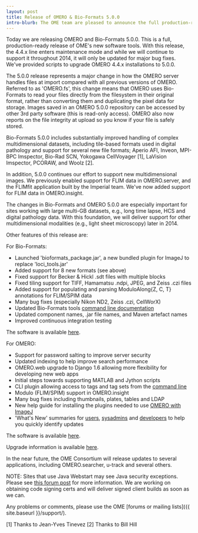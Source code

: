 ```yaml
---
layout: post
title: Release of OMERO & Bio-Formats 5.0.0
intro-blurb: The OME team are pleased to announce the full production-ready release of OMERO & Bio-Formats 5.0.0
---
```

Today we are releasing OMERO and Bio-Formats 5.0.0. This is a full,
production-ready release of OME's new software tools. With this
release, the 4.4.x line enters maintenance mode and while we will
continue to support it throughout 2014, it will only be updated for
major bug fixes.  We've provided scripts to upgrade OMERO 4.4.x
installations to 5.0.0.

The 5.0.0 release represents a major change in how the OMERO server
handles files at import compared with all previous versions of
OMERO. Referred to as 'OMERO.fs', this change means that OMERO uses
Bio-Formats to read your files directly from the filesystem in their
original format, rather than converting them and duplicating the pixel
data for storage. Images saved in an OMERO 5.0.0 repository can be
accessed by other 3rd party software (this is read-only access).
OMERO also now reports on the file integrity at upload so you know if
your file is safely stored.

Bio-Formats 5.0.0 includes substantially improved handling of complex
multidimensional datasets, including tile-based formats used in
digital pathology and support for several new file formats; Aperio
AFI, Inveon, MPI-BPC Imspector, Bio-Rad SCN, Yokogawa CellVoyager [1],
LaVision Imspector, PCORAW, and Woolz [2].

In addition, 5.0.0 continues our effort to support new
multidimensional images.  We previously enabled support for FLIM data
in OMERO.server, and the FLIMfit application built by the Imperial
team.  We've now added support for FLIM data in OMERO.insight.

The changes in Bio-Formats and OMERO 5.0.0 are especially important
for sites working with large multi-GB datasets, e.g., long time lapse,
HCS and digital pathology data.  With this foundation, we will deliver
support for other multidimensional modalities (e.g., light sheet
microscopy) later in 2014.

Other features of this release are:

For Bio-Formats:

- Launched 'bioformats_package.jar', a new bundled plugin for ImageJ to replace 'loci_tools.jar'
- Added support for 8 new formats (see above)
- Fixed support for Becker & Hickl .sdt files with multiple blocks
- Fixed tiling support for TIFF, Hamamatsu .ndpi, JPEG, and Zeiss .czi files
- Added support for populating and parsing ModuloAlong{Z, C, T} annotations for FLIM/SPIM data
- Many bug fixes (especially Nikon ND2, Zeiss .czi, CellWorX)
- Updated Bio-Formats tools [command line documentation](http://www.openmicroscopy.org/site/support/bio-formats5/users/comlinetools/index.html)
- Updated component names, .jar file names, and Maven artefact names
- Improved continuous integration testing

The software is available
[here](http://downloads.openmicroscopy.org/bio-formats/5.0.0).


For OMERO:

- Support for password salting to improve server security
- Updated indexing to help improve search performance
- OMERO.web upgrade to Django 1.6 allowing more flexibility for developing new web apps
- Initial steps towards supporting MATLAB and Jython scripts
- CLI plugin allowing access to tags and tag sets from the [command line](http://www.openmicroscopy.org/site/support/omero5/users/command-line-interface.html)
- Modulo (FLIM/SPIM) support in OMERO.insight
- Many bug fixes including thumbnails, plates, tables and LDAP
- New help guide for installing the plugins needed to use [OMERO with ImageJ](http://help.openmicroscopy.org/imagej.html)
- 'What's New' summaries for [users](http://www.openmicroscopy.org/site/support/omero5/users/whatsnew.html), [sysadmins](http://www.openmicroscopy.org/site/support/omero5/sysadmins/whatsnew.html) and [developers](http://www.openmicroscopy.org/site/support/omero5/developers/whatsnew.html) to help you quickly identify updates

The software is available
[here](http://downloads.openmicroscopy.org/omero/5.0.0).

Upgrade information is available
[here](http://www.openmicroscopy.org/site/support/omero5/sysadmins/server-upgrade.html).

In the near future, the OME Consortium will release updates to several
applications, including OMERO.searcher, u-track and several others.

NOTE: Sites that use Java Webstart may see Java security exceptions.
Please see [this forum
post](https://www.openmicroscopy.org/community/viewtopic.php?f=5&t=7410)
for more information.  We are working on obtaining code signing certs
and will deliver signed client builds as soon as we can.

Any problems or comments, please use the OME [forums or mailing
lists]({{ site.baseurl }}/support/).


[1] Thanks to Jean-Yves Tinevez
[2] Thanks to Bill Hill